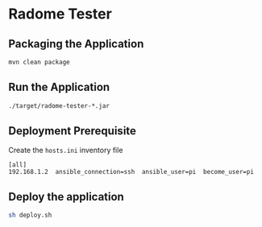 # Radome Tester  

## Packaging the Application  

```bash
mvn clean package
```

## Run the Application  

```bash
./target/radome-tester-*.jar
```

## Deployment Prerequisite  

Create the `hosts.ini` inventory file  

```
[all]
192.168.1.2  ansible_connection=ssh  ansible_user=pi  become_user=pi
```

## Deploy the application  

```bash
sh deploy.sh
```
